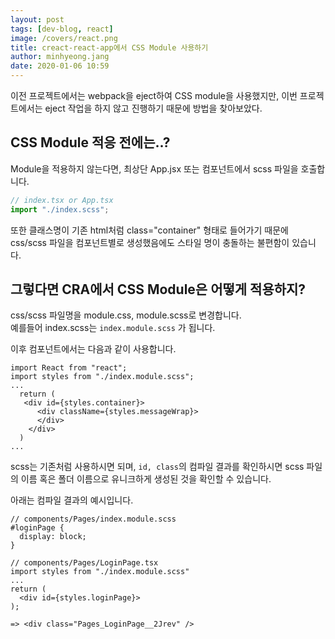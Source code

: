 ```yaml
---
layout: post
tags: [dev-blog, react]
image: /covers/react.png
title: creact-react-app에서 CSS Module 사용하기
author: minhyeong.jang
date: 2020-01-06 10:59
---
```


이전 프로젝트에서는 webpack을 eject하여 CSS module을 사용했지만, 이번 프로젝트에서는 eject 작업을 하지 않고 진행하기 때문에 방법을 찾아보았다.

## CSS Module 적응 전에는..?

Module을 적용하지 않는다면, 최상단 App.jsx 또는 컴포넌트에서 scss 파일을 호출합니다.

```jsx
// index.tsx or App.tsx
import "./index.scss";
```

또한 클래스명이 기존 html처럼 class="container" 형태로 들어가기 때문에 css/scss 파일을 컴포넌트별로 생성했음에도 스타일 명이 충돌하는 불편함이 있습니다.

## 그렇다면 CRA에서 CSS Module은 어떻게 적용하지?

css/scss 파일명을 module.css, module.scss로 변경합니다.  
예를들어 index.scss는 `index.module.scss` 가 됩니다.

이후 컴포넌트에서는 다음과 같이 사용합니다.

```tsx
import React from "react";
import styles from "./index.module.scss";
...
  return (
   <div id={styles.container}>
      <div className={styles.messageWrap}>
      </div>
    </div>
  )
...
```

scss는 기존처럼 사용하시면 되며, `id, class`의 컴파일 결과를 확인하시면 scss 파일의 이름 혹은 폴더 이름으로 유니크하게 생성된 것을 확인할 수 있습니다.

아래는 컴파일 결과의 예시입니다.

```tsx
// components/Pages/index.module.scss
#loginPage {
  display: block;
}

// components/Pages/LoginPage.tsx
import styles from "./index.module.scss"
...
return (
  <div id={styles.loginPage}>
);

=> <div class="Pages_LoginPage__2Jrev" />
```
